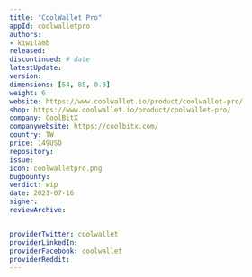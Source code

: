 ```yaml
---
title: "CoolWallet Pro"
appId: coolwalletpro
authors:
- kiwilamb
released: 
discontinued: # date
latestUpdate:
version:
dimensions: [54, 85, 0.8]
weight: 6
website: https://www.coolwallet.io/product/coolwallet-pro/
shop: https://www.coolwallet.io/product/coolwallet-pro/
company: CoolBitX
companywebsite: https://coolbitx.com/
country: TW
price: 149USD
repository: 
issue:
icon: coolwalletpro.png
bugbounty:
verdict: wip
date: 2021-07-16
signer:
reviewArchive:


providerTwitter: coolwallet
providerLinkedIn: 
providerFacebook: coolwallet
providerReddit: 
---
```


